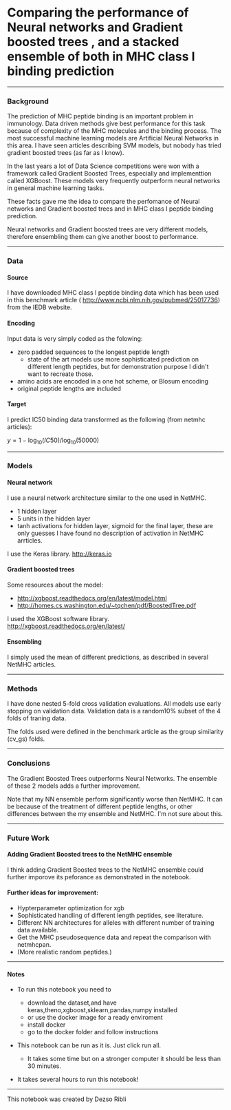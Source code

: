 # Comparing the performance of Neural networks and Gradient boosted trees  , and a stacked ensemble of both in MHC class I binding prediction


---
### Background

The prediction of MHC peptide binding is an important problem in immunology. Data driven methods give best performance for this task because of complexity of the MHC molecules and the binding process. The most successful machine learning models are Artificial Neural Networks in this area.  I have seen articles describing SVM models, but nobody has tried gradient boosted trees (as far as I know).


In the last years a lot of Data Science competitions were won with a framework called Gradient Boosted Trees, especially and implementtion called XGBoost. These models very frequently outperform neural networks in general machine learning tasks. 

These facts gave me the idea to compare the perfomance of  Neural networks  and Gradient boosted trees and in MHC class I peptide binding prediction.

Neural networks and Gradient boosted trees are very different models, therefore ensembling them can give another boost to performance.


----
### Data

#### Source
I have downloaded MHC class I peptide binding data which has been used in this benchmark article ( http://www.ncbi.nlm.nih.gov/pubmed/25017736)  from the IEDB website.


#### Encoding 

Input data is very simply coded as the folowing:
- zero padded sequences to the longest peptide length
    - state of the art models use more sophisticated prediction on different length peptides, but for demonstration purpose I didn't want to recreate those.
- amino acids are encoded in a one hot scheme, or Blosum encoding
- original peptide lengths are included

#### Target 

I predict IC50 binding data transformed as the following (from netmhc articles):

$y = 1 - \log_{10}(IC50)/ \log_{10}(50000)$


---

### Models

#### Neural network

I use a neural network architecture similar to the one used in NetMHC.
- 1 hidden layer
- 5 units in the hidden layer
- tanh activations for hidden layer, sigmoid for the final layer, these are only guesses I have found no description of activation in NetMHC arrticles.

I use the Keras library. http://keras.io


#### Gradient boosted trees
Some resources about the model:
- http://xgboost.readthedocs.org/en/latest/model.html
- http://homes.cs.washington.edu/~tqchen/pdf/BoostedTree.pdf
    
I used the XGBoost software library. http://xgboost.readthedocs.org/en/latest/


#### Ensembling

I simply used the mean of different predictions, as described in several NetMHC articles.

---

### Methods


I have done nested 5-fold cross validation evaluations. All models use early stopping on validation data. Validation data is a random10% subset of the 4 folds of traning data.

The folds used were defined in the benchmark article as the group similarity (cv_gs) folds.



--- 

### Conclusions


The Gradient Boosted Trees outperforms Neural Networks. The ensemble of these 2 models adds a further improvement.

Note that my NN ensemble perform significantly worse than NetMHC. It can be because of the treatment of different peptide lengths, or other differences between the my ensemble and NetMHC. I'm not sure about this.


---


### Future Work

#### Adding Gradient Boosted trees to the NetMHC ensemble

I think adding Gradient Boosted trees to the NetMHC ensemble could further imporove its peforance as demonstrated in the notebook.


#### Further ideas for improvement:

- Hypterparameter optimization for xgb
- Sophisticated handling of different length peptides, see literature.
- Different NN architectures for alleles with different number of training data available.
- Get the MHC pseudosequence data and repeat the comparison with netmhcpan.
- (More realistic random peptides.)




----
#### Notes

- To run this notebook you need to 
    - download the dataset,and have keras,theno,xgboost,sklearn,pandas,numpy installed
    - or use the docker image for a ready enviroment
	- install docker
	- go to the docker folder and follow instructions
    
    
    
- This notebook can be run as it is. Just click run all. 
    - It takes some time but on a stronger computer it should be less than 30 minutes.
    
- It takes several hours to run this notebook!


----


This notebook was created by Dezso Ribli
